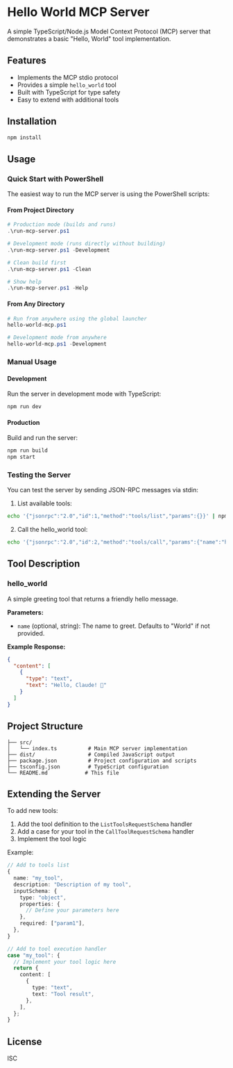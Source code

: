 # Hello World MCP Server

A simple TypeScript/Node.js Model Context Protocol (MCP) server that demonstrates a basic "Hello, World" tool implementation.

## Features

- Implements the MCP stdio protocol
- Provides a simple `hello_world` tool
- Built with TypeScript for type safety
- Easy to extend with additional tools

## Installation

```bash
npm install
```

## Usage

### Quick Start with PowerShell

The easiest way to run the MCP server is using the PowerShell scripts:

#### From Project Directory

```powershell
# Production mode (builds and runs)
.\run-mcp-server.ps1

# Development mode (runs directly without building)
.\run-mcp-server.ps1 -Development

# Clean build first
.\run-mcp-server.ps1 -Clean

# Show help
.\run-mcp-server.ps1 -Help
```

#### From Any Directory

```powershell
# Run from anywhere using the global launcher
hello-world-mcp.ps1

# Development mode from anywhere
hello-world-mcp.ps1 -Development
```

### Manual Usage

#### Development

Run the server in development mode with TypeScript:

```bash
npm run dev
```

#### Production

Build and run the server:

```bash
npm run build
npm start
```

### Testing the Server

You can test the server by sending JSON-RPC messages via stdin:

1. List available tools:

```bash
echo '{"jsonrpc":"2.0","id":1,"method":"tools/list","params":{}}' | npm start
```

2. Call the hello_world tool:

```bash
echo '{"jsonrpc":"2.0","id":2,"method":"tools/call","params":{"name":"hello_world","arguments":{"name":"Your Name"}}}' | npm start
```

## Tool Description

### hello_world

A simple greeting tool that returns a friendly hello message.

**Parameters:**

- `name` (optional, string): The name to greet. Defaults to "World" if not provided.

**Example Response:**

```json
{
  "content": [
    {
      "type": "text",
      "text": "Hello, Claude! 👋"
    }
  ]
}
```

## Project Structure

```
├── src/
│   └── index.ts          # Main MCP server implementation
├── dist/                 # Compiled JavaScript output
├── package.json          # Project configuration and scripts
├── tsconfig.json         # TypeScript configuration
└── README.md            # This file
```

## Extending the Server

To add new tools:

1. Add the tool definition to the `ListToolsRequestSchema` handler
2. Add a case for your tool in the `CallToolRequestSchema` handler
3. Implement the tool logic

Example:

```typescript
// Add to tools list
{
  name: "my_tool",
  description: "Description of my tool",
  inputSchema: {
    type: "object",
    properties: {
      // Define your parameters here
    },
    required: ["param1"],
  },
}

// Add to tool execution handler
case "my_tool": {
  // Implement your tool logic here
  return {
    content: [
      {
        type: "text",
        text: "Tool result",
      },
    ],
  };
}
```

## License

ISC
